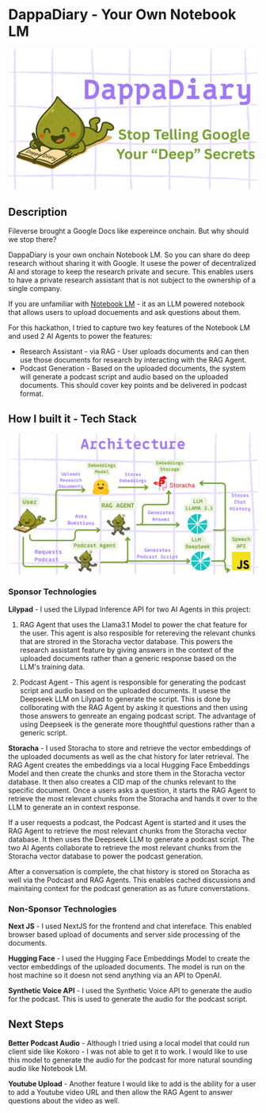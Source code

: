 # DappaDiary - Your Own Notebook LM

![Repo Banner](repo-banner.png)


 ## Description 

Fileverse brought a Google Docs like expereince onchain. But why should we stop there? 

DappaDiary is your own onchain Notebook LM. So you can share do deep research without sharing it with Google. It usese the power of decentralized AI and storage to keep the research private and secure. This enables users to have a private research assistant that is not subject to the ownership of a single company. 

If you are unfamiliar with [Notebook LM](https://notebooklm.google/) - it as an LLM powered notebook that allows users to upload docuements and ask questions about them. 

For this hackathon, I tried to capture two key features of the Notebook LM and used 2 AI Agents to power the features:

- Research Assistant - via RAG - User uploads documents and can then use those documents for research by  interacting with the RAG Agent. 
- Podcast Generation - Based on the uploaded documents, the system will generate a podcast script and audio based on the uploaded documents. This should cover key points and be delivered in podcast format.  

## How I built it - Tech Stack 

![Architecture](arch-diagram.png)

### Sponsor Technologies 
**Lilypad** - I used the Lilypad Inference API for two AI Agents in this project:

 1) RAG Agent that uses the Llama3.1 Model to power the chat feature for the user.  This agent is also resposible for retereving the relevant chunks that are strored in the Storacha vector database.  This powers the research assistant feature by giving answers in the context of the uploaded documents rather than a generic response based on the LLM's training data.  

2) Podcast Agent - This agent is responsible for generating the podcast script and audio based on the uploaded documents.  It usese the Deepseek LLM on Lilypad to generate the script. This is done by collborating with the RAG Agent  by asking it questions and then using those answers to genreate an engaing podcast script. The advantage of using Deepseek is the generate more thoughtful questions rather than a generic script. 

**Storacha** - I used Storacha to store and retrieve the vector embeddings of the uploaded documents as well as the chat history for later retrieval.  The RAG Agent creates the embeddings via a local Hugging Face Embeddings Model and then create the chunks and store them in the Storacha vector database. It then also creates a CID map of the chunks relevant to the specific document. Once a users asks a question, it starts the RAG Agent to retrieve the most relevant chunks from the Storacha and hands it over to the LLM to generate an in context response. 

If a user requests a podcast, the Podcast Agent is started and it uses the RAG Agent to retrieve the most relevant chunks from the Storacha vector database. It then uses the Deepseek LLM to generate a podcast script. The two AI Agents collaborate to retrieve the most relevant chunks from the Storacha vector database to power the podcast generation. 

 After a conversation  is complete, the chat history is stored on Storacha as well via the Podcast and RAG Agents. This enables cached discussions and mainitaing context for the podcast generation as as future converstations. 


### Non-Sponsor Technologies 
**Next JS** - I used NextJS for the frontend and chat intereface. This enabled browser based upload of documents and server side processing of the documents. 

**Hugging Face** - I used the Hugging Face Embeddings Model to create the vector embeddings of the uploaded documents. The model is run on the host machine so it doesn not send anything via an API to OpenAI. 

**Synthetic Voice API** - I used the Synthetic Voice API to generate the audio for the podcast.  This is used to generate the audio for the podcast script. 


## Next Steps 
**Better Podcast Audio** -  Although I tried using a local model that could run client side like Kokoro - I was not able to get it to work. I would like to use this model to generate the audio for the podcast for more natural sounding audio like Notebook LM. 

**Youtube Upload** - Another feature I would like to add is the ability for a user to add a Youtube video URL and then allow the RAG Agent to answer questions about the video as well. 
